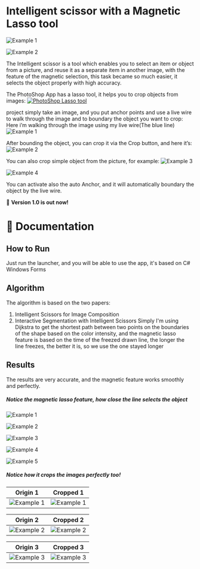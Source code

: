 # Intelligent scissor with a Magnetic Lasso tool 

![Example 1](https://github.com/AbdelrahmanRadwan/Intelligent-Scissors/blob/master/results/1.png  "Example 1")

![Example 2](https://github.com/AbdelrahmanRadwan/Intelligent-Scissors/blob/master/results/2.png  "Example 2")


The Intelligent scissor is a tool which enables you to select an item or object from a picture, and reuse it as a separate item in another image, with the feature of the magnetic selection, this task became so much easier, it selects the object properly with high accuracy.

The PhotoShop App has a lasso tool, it helps you to crop objects from images:
[![PhotoShop Lasso tool](https://img.youtube.com/vi/0rQEctxkjBMMy/0.jpg)](https://www.youtube.com/watch?v=0rQEctxkjBMMy)

project simply take an image, and you put anchor points and use a live wire to walk through the image and to boundary the object you want to crop:
Here i’m walking through the image using my live wire(The blue line)
![Example 1](https://github.com/AbdelrahmanRadwan/Intelligent-Scissors/blob/master/results/20.png  "Example 1")

After bounding the object, you can crop it via the Crop button, and here it’s:
![Example 2](https://github.com/AbdelrahmanRadwan/Intelligent-Scissors/blob/master/results/21.png  "Example 2")

You can also crop simple object from the picture, for example:
![Example 3](https://github.com/AbdelrahmanRadwan/Intelligent-Scissors/blob/master/results/22.png  "Example 3")

![Example 4](https://github.com/AbdelrahmanRadwan/Intelligent-Scissors/blob/master/results/23.png  "Example 4")


You can activate also the auto Anchor, and it will automatically boundary the object by the live wire.

💫 **Version 1.0 is out now!**
    
📖 Documentation
================

## How to Run

Just run the launcher, and you will be able to use the app, it's based on C# Windows Forms

## Algorithm
The algorithm is based on the two papers:
1. Intelligent Scissors for Image Composition
2. Interactive Segmentation with Intelligent Scissors
Simply I'm using Dijkstra to get the shortest path between two points on the boundaries of the shape
based on the color intensity, and the magnetic lasso feature is based on the time of the freezed drawn line, the longer the line freezes, the better it is, so we use the one stayed longer
## Results

The results are very accurate, and the magnetic feature works smoothly and perfectly.


##### Notice the magnetic lasso feature, how close the line selects the object

![Example 1](https://github.com/AbdelrahmanRadwan/Intelligent-Scissors/blob/master/results/3.png  "Example 1")

![Example 2](https://github.com/AbdelrahmanRadwan/Intelligent-Scissors/blob/master/results/4.png  "Example 2")

![Example 3](https://github.com/AbdelrahmanRadwan/Intelligent-Scissors/blob/master/results/5.png  "Example 3")

![Example 4](https://github.com/AbdelrahmanRadwan/Intelligent-Scissors/blob/master/results/6.png  "Example 4")

![Example 5](https://github.com/AbdelrahmanRadwan/Intelligent-Scissors/blob/master/results/7.png  "Example 5")

##### Notice how it crops the images perfectly too!

Origin 1                                                                                                         |  Cropped 1 
:---------------------------------------------------------------------------------------------------------------:|:----------------------------------------------------------------------------------------------------------------:
![Example 1](https://github.com/AbdelrahmanRadwan/Intelligent-Scissors/blob/master/results/10.png  "Example 1")  |  ![Example 1](https://github.com/AbdelrahmanRadwan/Intelligent-Scissors/blob/master/results/11.png  "Example 1")

Origin 2                                                                                                         |  Cropped 2 
:---------------------------------------------------------------------------------------------------------------:|:----------------------------------------------------------------------------------------------------------------:
![Example 2](https://github.com/AbdelrahmanRadwan/Intelligent-Scissors/blob/master/results/12.jpg  "Example 2")  |  ![Example 2](https://github.com/AbdelrahmanRadwan/Intelligent-Scissors/blob/master/results/13.png  "Example 2")

Origin 3                                                                                                         |  Cropped 3 
:---------------------------------------------------------------------------------------------------------------:|:----------------------------------------------------------------------------------------------------------------:
![Example 3](https://github.com/AbdelrahmanRadwan/Intelligent-Scissors/blob/master/results/14.jpg  "Example 3")  |  ![Example 3](https://github.com/AbdelrahmanRadwan/Intelligent-Scissors/blob/master/results/15.png  "Example 3")


